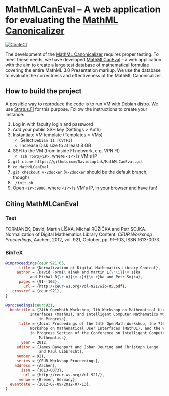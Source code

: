 # MathMLCanEval – A web application for evaluating the [MathML Canonicalizer][mathmlcan]

[![CircleCI](https://circleci.com/gh/MIR-MU/MathMLCanEval/tree/master.svg?style=shield)][ci]

 [ci]: https://circleci.com/gh/MIR-MU/MathMLCanEval/tree/master (CircleCI)

The development of the [MathML Canonicalizer][mathmlcan] requires proper
testing. To meet these needs, we have developed [MathMLCanEval][] – a web
application with the aim to create a large test database of mathematical
formulae covering the entire MathML 3.0 Presentation markup. We use the
database to evaluate the correctness and effectiveness of the MathML
Canonicalizer.

 [mathmlcan]: https://github.com/MIR-MU/MathMLCan
 [mathmlcaneval]: https://mir.fi.muni.cz/mathml-normalization/#mathml-canonicalizer-evaluation


## How to build the project

A possible way to reproduce the code is to run VM with Debian distro. We use
[Stratus.FI](https://stratus.fi.muni.cz/) for this purpose. Follow the instructions
to create your instance:

1. Log in with faculty login and password
2. Add your public SSH key (Settings > Auth)
3. Instantiate VM template (Templates > VMs)
   - Select `Debian 11 [CVTFI]`
   - Increase Disk size to at least 8 GB
4. SSH to the VM (from inside FI network, e.g. VPN FI)
   - `ssh root@<IP>`, where `<IP>` is VM's IP
5. `git clone https://github.com/DavidLuptak/MathMLCanEval.git`
6. `cd MathMLCanEval`
7. `git checkout v-2docker` (`v-2docker` should be the default branch, though)
8. `./init.sh`
9. Open `<IP>:9080`, where `<IP>` is VM's IP, in your browser and have fun!

## Citing MathMLCanEval

### Text

FORMÁNEK, David, Martin LÍŠKA, Michal RŮŽIČKA and Petr SOJKA. Normalization of
Digital Mathematics Library Content. *CEUR Workshop Proceedings,* Aachen, 2012,
vol. 921, October, pp. 91–103, ISSN 1613-0073. 

### BibTeX

``` bib
@inproceedings{ceur:921:05,
      title = {Normalization of Digital Mathematics Library Content},
     author = {David Form{\'a}nek and Martin L{\'\i}{\v s}ka
	       and Michal R{\r u}{\v z}i{\v c}ka and Petr Sojka},
      pages = {91--103},
        url = {http://ceur-ws.org/Vol-921/wip-05.pdf},
   crossref = {ceur:921},
}

@proceedings{ceur:921,
  booktitle = {24th OpenMath Workshop, 7th Workshop on Mathematical User
	       Interfaces (MathUI), and Intelligent Computer Mathematics Work
               in Progress},
      title = {Joint Proceedings of the 24th OpenMath Workshop, the 7th
	       Workshop on Mathematical User Interfaces (MathUI), and the Work
	       in Progress Section of the Conference on Intelligent Computer
               Mathematics},
       year = 2012,
     editor = {James Davenport and Johan Jeuring and Christoph Lange
               and Paul Libbrecht},
     number = 921,
     series = {CEUR Workshop Proceedings},
    address = {Aachen},
       issn = {1613-0073},
        url = {http://ceur-ws.org/Vol-921/},
      venue = {Bremen, Germany},
  eventdate = {2012-07-09/2012-07-13},
}
```
